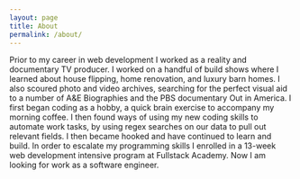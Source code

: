 ```yaml
---
layout: page
title: About
permalink: /about/
---
```


Prior to my career in web development I worked as a reality and documentary TV producer. I worked on a handful of build shows where I learned about house flipping, home renovation, and luxury barn homes. I also scoured photo and video archives, searching for the perfect visual aid to a number of A&amp;E Biographies and the PBS documentary Out in America.
I first began coding as a hobby, a quick brain exercise to accompany my morning coffee. I then found ways of using my new coding skills to automate work tasks, by using regex searches on our data to pull out relevant fields.
I then became hooked and have continued to learn and build. In order to escalate my programming skills I enrolled in a 13-week web development intensive program at Fullstack Academy. Now I am looking for work as a software engineer.